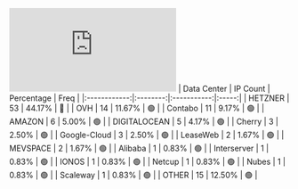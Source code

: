 ![Diagramm](https://github.com/obajay/StateSync-snapshots/blob/main/Projects/Kyve/1/README.md)
| Data Center | IP Count | Percentage | Freq |
|:------------:|:--------:|:-----------:|:-----:|
| HETZNER | 53 | 44.17% | 🔴 |
| OVH | 14 | 11.67% | 🟢 |
| Contabo | 11 | 9.17% | 🟢 |
| AMAZON | 6 | 5.00% | 🟢 |
| DIGITALOCEAN | 5 | 4.17% | 🟢 |
| Cherry | 3 | 2.50% | 🟢 |
| Google-Cloud | 3 | 2.50% | 🟢 |
| LeaseWeb | 2 | 1.67% | 🟢 |
| MEVSPACE | 2 | 1.67% | 🟢 |
| Alibaba | 1 | 0.83% | 🟢 |
| Interserver | 1 | 0.83% | 🟢 |
| IONOS | 1 | 0.83% | 🟢 |
| Netcup | 1 | 0.83% | 🟢 |
| Nubes | 1 | 0.83% | 🟢 |
| Scaleway | 1 | 0.83% | 🟢 |
| OTHER | 15 | 12.50% | 🟢 |